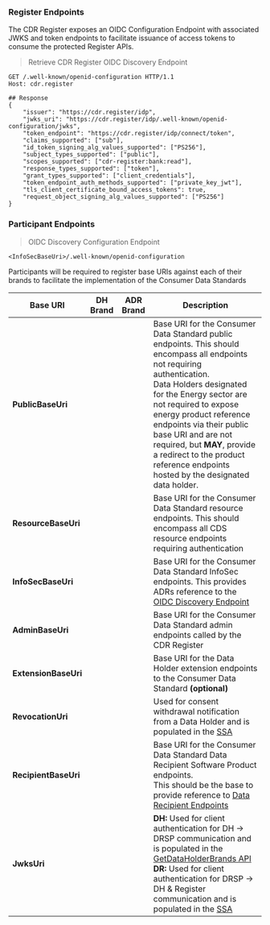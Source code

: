 ### Register Endpoints

The CDR Register exposes an OIDC Configuration Endpoint with associated JWKS and token endpoints to facilitate issuance of access tokens to consume the protected Register APIs.

> Retrieve CDR Register OIDC Discovery Endpoint

```
GET /.well-known/openid-configuration HTTP/1.1
Host: cdr.register

## Response
{
    "issuer": "https://cdr.register/idp",
    "jwks_uri": "https://cdr.register/idp/.well-known/openid-configuration/jwks",
    "token_endpoint": "https://cdr.register/idp/connect/token",
    "claims_supported": ["sub"],
    "id_token_signing_alg_values_supported": ["PS256"],
    "subject_types_supported": ["public"],
    "scopes_supported": ["cdr-register:bank:read"],
    "response_types_supported": ["token"],
    "grant_types_supported": ["client_credentials"],
    "token_endpoint_auth_methods_supported": ["private_key_jwt"],
    "tls_client_certificate_bound_access_tokens": true,
    "request_object_signing_alg_values_supported": ["PS256"]
}

```

### Participant Endpoints

> OIDC Discovery Configuration Endpoint

```
<InfoSecBaseUri>/.well-known/openid-configuration

```

Participants will be required to register base URIs against each of their brands to facilitate the implementation of the Consumer Data Standards

| Base URI | DH Brand | ADR Brand | Description
|-----------|------|------|-----------------------------------------------------------------------------------------------|
|**PublicBaseUri**|	<i class="icon-check"></i> | | Base URI for the Consumer Data Standard public endpoints. This should encompass all endpoints not requiring authentication.<br>Data Holders designated for the Energy sector are not required to expose energy product reference endpoints via their public base URI and are not required, but **MAY**, provide a redirect to the product reference endpoints hosted by the designated data holder. |
|**ResourceBaseUri**|	<i class="icon-check"></i> | | Base URI for the Consumer Data Standard resource endpoints. This should encompass all CDS resource endpoints requiring authentication |
|**InfoSecBaseUri**|	<i class="icon-check"></i> | | Base URI for the Consumer Data Standard InfoSec endpoints. This provides ADRs reference to the [OIDC Discovery Endpoint](https://openid.net/specs/openid-connect-discovery-1_0.html) |
|**AdminBaseUri**|	<i class="icon-check"></i> | | Base URI for the Consumer Data Standard admin endpoints called by the CDR Register |
|**ExtensionBaseUri**|	<i class="icon-check"></i> | | Base URI for the Data Holder extension endpoints to the Consumer Data Standard **(optional)** |
|**RevocationUri**|	| <i class="icon-check"></i> | Used for consent withdrawal notification from a Data Holder and is populated in the [SSA](#dynamic-client-registration) |
|**RecipientBaseUri**|	| <i class="icon-check"></i> | Base URI for the Consumer Data Standard Data Recipient Software Product endpoints. </br>This should be the base to provide reference to [Data Recipient Endpoints](#register-apis_cdr-participant-discovery-api_get-data-recipients) |
|**JwksUri**|	<i class="icon-check"></i> | <i class="icon-check"></i> | **DH:** Used for client authentication for DH -> DRSP communication and is populated in the [GetDataHolderBrands API](#register-apis_cdr-participant-discovery-api_get-data-holder-brands)</br> **DR:** Used for client authentication for DRSP -> DH & Register communication and is populated in the [SSA](#dynamic-client-registration) |
